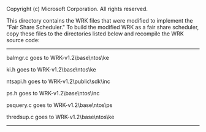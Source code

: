 Copyright (c) Microsoft Corporation. All rights reserved. 

This directory contains the WRK files that were modified to implement the "Fair Share Scheduler." To build the modified WRK as a fair share scheduler, copy these files to the directories listed below and recompile the WRK source code:

***

balmgr.c 	goes to WRK-v1.2\base\ntos\ke

ki.h 		goes to WRK-v1.2\base\ntos\ke

ntsapi.h 	goes to WRK-v1.2\public\sdk\inc
 
ps.h 		goes to WRK-v1.2\base\ntos\inc

psquery.c 	goes to WRK-v1.2\base\ntos\ps

thredsup.c 	goes to WRK-v1.2\base\ntos\ke

***